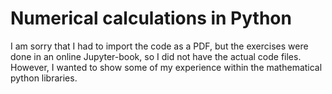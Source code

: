 # Numerical calculations in Python

I am sorry that I had to import the code as a PDF, but the exercises were done in an online Jupyter-book, so I did not have the actual code files. However, I wanted to show some of my experience within the mathematical python libraries.
